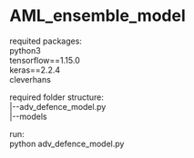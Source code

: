 # AML_ensemble_model
 
requited packages:\
python3\
tensorflow==1.15.0\
keras==2.2.4\
cleverhans

required folder structure:\
|--adv_defence_model.py\
|--models

run:\
python adv_defence_model.py

